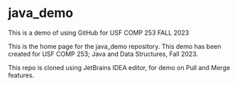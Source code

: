 # java_demo
This is a demo of using GitHub for USF COMP 253 FALL 2023

This is the home page for the java_demo repository.
This demo has been created for USF COMP 253; Java and Data Structures, Fall 2023.

This repo is cloned using JetBrains IDEA editor, for demo on Pull and Merge features.
